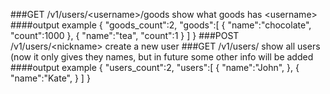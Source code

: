 ###GET /v1/users/\<username\>/goods
show what goods has \<username\>
####output example
    {
       "goods_count":2,
       "goods":[
          {
            "name":"chocolate",
            "count":1000
          },
          {
            "name":"tea",
            "count":1
          }
       ]
    }
###POST /v1/users/\<nickname\>
create a new user
###GET /v1/users/
show all users (now it only gives they names, but in future some other info will be added
####output example
    {
       "users_count":2,
       "users":[
          {
            "name":"John",
          },
          {
            "name":"Kate",
          }
       ]
    }
